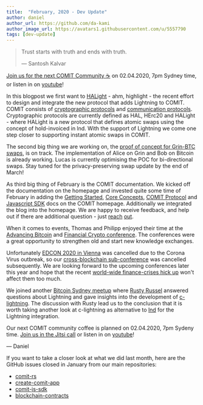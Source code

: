 ```yaml
---
title:  "February, 2020 - Dev Update"
author: daniel
author_url: https://github.com/da-kami
author_image_url: https://avatars1.githubusercontent.com/u/5557790
tags: [dev-update]
---
```


> Trust starts with truth and ends with truth.
>
> — Santosh Kalvar

[Join us for the next COMIT Community ☕️](https://meet.jit.si/COMIT-Community-Coffee-04-2020) on 02.04.2020, 7pm Sydney time, or listen in on [youtube](https://youtu.be/DHbGsf9i8TM)!

In this blogpost we first want to [HALight](https://github.com/comit-network/comit-rs/issues/1954) - ahm, highlight - the recent effort to design and integrate the new protocol that adds Lightning to COMIT. 
COMIT consists of [cryptographic protocols](https://comit.network/docs/comit-protocol/comit-protocol-stack#comit-cryptographic-protocols) and [communication protocols](https://comit.network/docs/comit-protocol/comit-protocol-stack#comit-communication-protocols).
Cryptographic protocols are currently defined as HAL, HErc20 and  HALight - where HALight is a new protocol that defines atomic swaps using the concept of hold-invoiced in lnd.
With the support of Lightning we come one step closer to supporting instant atomic swaps in COMIT.

<!--truncate-->

The second big thing we are working on, the [proof of concept for Grin-BTC swaps](https://github.com/comit-network/grin-btc-poc), is on track. 
The implementation of Alice on Grin and Bob on Bitcoin is already working.
Lucas is currently optimising the POC for bi-directional swaps. Stay tuned for the privacy-preserving swap update by the end of March!

As third big thing of February is the COMIT documentation. We kicked off the documentation on the homepage and invested quite some time of February in adding the [Getting Started](https://comit.network/docs/getting-started/create-comit-app), [Core Concepts](https://comit.network/docs/core-concepts/atomic-swap-htlc), [COMIT Protocol](https://comit.network/docs/comit-protocol/comit-protocol-stack) and [Javascript SDK](https://comit.network/docs/comit-sdk/index) docs on the COMIT homepage.
Additionally we integrated the blog into the homepage.
We are happy to receive feedback, and help out if there are additional question - just [reach](https://twitter.com/comit_network) [out](mailto:hello@comit.network).

When it comes to events, Thomas and Philipp enjoyed their time at the [Advancing Bitcoin](https://advancingbitcoin.com) and [Financial Crypto conference](https://fc20.ifca.ai/).
The conferences were a great opportunity to strengthen old and start new knowledge exchanges.

Unfortunately [EDCON 2020 in Vienna](https://www.edcon.io/) was cancelled due to the Corona Virus outbreak, so our [cross-blockchain sub-conference](https://www.edcon.io/agenda?id=a17b8bbe08994c559218ca60426e2214) was cancelled subsequently.
We are looking forward to the upcoming conferences later this year and hope that the recent [world-wide finance-crises hick up](https://www.theguardian.com/business/2020/feb/28/coronavirus-leads-to-worst-week-for-markets-since-financial-crisis) won't affect them too much. 

We joined another [Bitcoin Sydney meetup](https://www.meetup.com/en-AU/Bitcoin_Sydney/events/268163844/) where [Rusty Russel](https://github.com/rustyrussell) answered questions about Lightning and gave insights into the development of [c-lightning](https://github.com/ElementsProject/lightning).
The discussion with Rusty lead us to the conclusion that it is worth taking another look at c-lightning as alternative to [lnd](https://github.com/lightningnetwork/lnd) for the Lightning integration.

Our next COMIT community coffee is planned on 02.04.2020, 7pm Sydeny time. [Join us in the Jitsi call](https://meet.jit.si/COMIT-Community-Coffee-04-2020) or listen in on [youtube](https://youtu.be/DHbGsf9i8TM)!

— Daniel

If you want to take a closer look at what we did last month, here are the GitHub issues closed in January from our main repositories:

- [comit-rs](https://github.com/comit-network/comit-rs/issues?utf8=%E2%9C%93&q=is%3Aissue+sort%3Aupdated-desc+closed%3A2020-02-01..2020-02-29)
- [create-comit-app](https://github.com/comit-network/create-comit-app/issues?utf8=%E2%9C%93&q=is%3Aissue+sort%3Aupdated-desc+closed%3A2020-02-01..2020-02-29)
- [comit-js-sdk](https://github.com/comit-network/comit-js-sdk/issues?utf8=%E2%9C%93&q=is%3Aissue+sort%3Aupdated-desc+closed%3A2020-02-01..2020-02-29)
- [blockchain-contracts](https://github.com/comit-network/blockchain-contracts/issues?utf8=%E2%9C%93&q=is%3Aissue+sort%3Aupdated-desc+closed%3A2020-02-01..2020-02-29)

